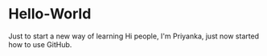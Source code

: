 # Hello-World
Just to start a new way of learning
Hi people,
I'm Priyanka, just now started how to use GitHub.
